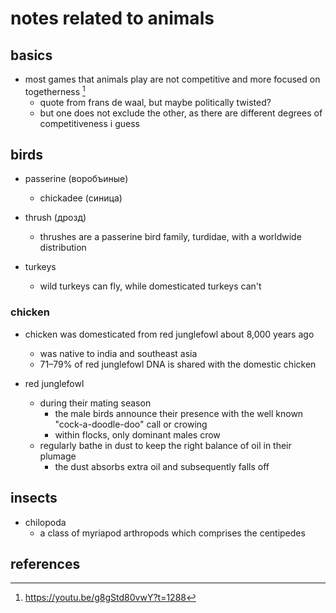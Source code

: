 # notes related to animals

## basics

- most games that animals play are not competitive and more focused on togetherness [^1]
  - quote from frans de waal, but maybe politically twisted?
  - but one does not exclude the other, as there are different degrees of competitiveness i guess


## birds

- passerine (воробъиные)
  - chickadee (синица)

- thrush (дрозд)
  - thrushes are a passerine bird family, turdidae, with a worldwide distribution

- turkeys
  - wild turkeys can fly, while domesticated turkeys can't


### chicken

- chicken was domesticated from red junglefowl about 8,000 years ago
  - was native to india and southeast asia
  - 71–79% of red junglefowl DNA is shared with the domestic chicken

- red junglefowl
  - during their mating season
    - the male birds announce their presence with the well known "cock-a-doodle-doo" call or crowing
    - within flocks, only dominant males crow
  - regularly bathe in dust to keep the right balance of oil in their plumage
    - the dust absorbs extra oil and subsequently falls off


## insects

- chilopoda
  - a class of myriapod arthropods which comprises the centipedes



## references

[^1]: https://youtu.be/g8gStd80vwY?t=1288
